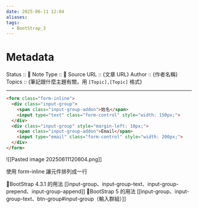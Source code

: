 ```yaml
---
date: 2025-06-11 12:04
aliases: 
tags:
  - BootStrap_3
---
```

# Metadata
Status :: 🌱
Note Type :: 📰
Source URL :: {文章 URL}
Author :: {作者名稱}
Topics :: {筆記跟什麼主題有關，用 `[Topic],[Topic]` 格式}

---

```html
<form class="form-inline">
  <div class="input-group">
    <span class="input-group-addon">姓名</span>
    <input type="text" class="form-control" style="width: 150px;">
  </div>
  <div class="input-group" style="margin-left: 10px;">
    <span class="input-group-addon">Email</span>
    <input type="email" class="form-control" style="width: 200px;">
  </div>
</form>
```

![[Pasted image 20250611120604.png]]

使用 form-inline 讓元件排列成一行

📑BootStrap 4.3.1 的用法 [[input-group、input-group-text、input-group-prepend、input-group-append]]
📑BootStrap 5 的用法 [[input-group、input-group-text、btn-group#input-group（輸入群組）]]